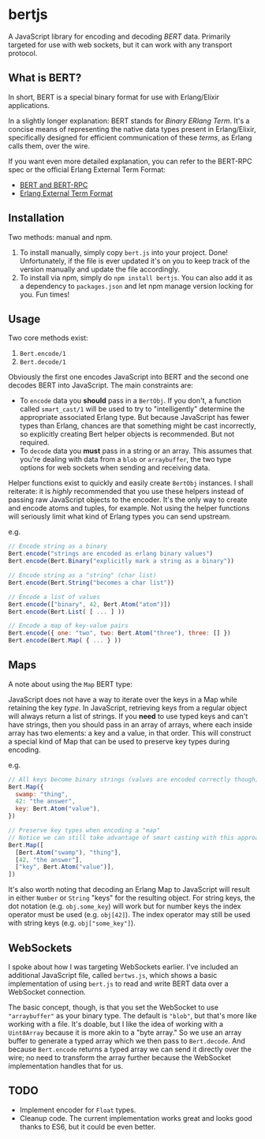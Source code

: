 # bertjs

A JavaScript library for encoding and decoding _BERT_ data. Primarily targeted for use with web sockets, but it can work with any transport protocol.

## What is BERT?

In short, BERT is a special binary format for use with Erlang/Elixir applications.

In a slightly longer explanation: BERT stands for _Binary ERlang Term_. It's a concise means of representing the native data types present in Erlang/Elixir, specifically designed for efficient communication of these _terms_, as Erlang calls them, over the wire.

If you want even more detailed explanation, you can refer to the BERT-RPC spec or the official Erlang External Term Format:

- [BERT and BERT-RPC](http://bert-rpc.org/)
- [Erlang External Term Format](http://erlang.org/doc/apps/erts/erl_ext_dist.html)

## Installation

Two methods: manual and npm.

1. To install manually, simply copy `bert.js` into your project. Done! Unfortunately, if the file is ever updated it's on you to keep track of the version manually and update the file accordingly.
2. To install via npm, simply do `npm install bertjs`. You can also add it as a dependency to `packages.json` and let npm manage version locking for you. Fun times!

## Usage

Two core methods exist:

1. `Bert.encode/1`
2. `Bert.decode/1`

Obviously the first one encodes JavaScript into BERT and the second one decodes BERT into JavaScript. The main constraints are:

- To `encode` data you **should** pass in a `BertObj`. If you don't, a function called `smart_cast/1` will be used to try to "intelligently" determine the appropriate associated Erlang type. But because JavaScript has fewer types than Erlang, chances are that something might be cast incorrectly, so explicitly creating Bert helper objects is recommended. But not required.
- To `decode` data you **must** pass in a string or an array. This assumes that you're dealing with data from a `blob` or `arraybuffer`, the two type options for web sockets when sending and receiving data.

Helper functions exist to quickly and easily create `BertObj` instances. I shall reiterate: it is _highly_ recommended that you use these helpers instead of passing raw JavaScript objects to the encoder. It's the only way to create and encode atoms and tuples, for example. Not using the helper functions will seriously limit what kind of Erlang types you can send upstream.

e.g.

```javascript
// Encode string as a binary
Bert.encode("strings are encoded as erlang binary values")
Bert.encode(Bert.Binary("explicitly mark a string as a binary"))

// Encode string as a "string" (char list)
Bert.encode(Bert.String("becomes a char list"))

// Encode a list of values
Bert.encode(["binary", 42, Bert.Atom("atom")])
Bert.encode(Bert.List( [ ... ] ))

// Encode a map of key-value pairs
Bert.encode({ one: "two", two: Bert.Atom("three"), three: [] })
Bert.encode(Bert.Map( { ... } ))
```

## Maps

A note about using the `Map` BERT type:

JavaScript does not have a way to iterate over the keys in a Map while retaining the key _type_. In JavaScript, retrieving keys from a regular object will always return a list of strings. If you **need** to use typed keys and can't have strings, then you should pass in an array of arrays, where each inside array has two elements: a key and a value, in that order. This will construct a special kind of Map that can be used to preserve key types during encoding.

e.g.

```javascript
// All keys become binary strings (values are encoded correctly though)
Bert.Map({
  swamp: "thing",
  42: "the answer",
  key: Bert.Atom("value"),
})

// Preserve key types when encoding a "map"
// Notice we can still take advantage of smart casting with this approach
Bert.Map([
  [Bert.Atom("swamp"), "thing"],
  [42, "the answer"],
  ["key", Bert.Atom("value")],
])
```

It's also worth noting that decoding an Erlang Map to JavaScript will result in either `Number` or `String` "keys" for the resulting object. For string keys, the dot notation (e.g. `obj.some_key`) will work but for number keys the index operator must be used (e.g. `obj[42]`). The index operator may still be used with string keys (e.g. `obj["some_key"]`).

## WebSockets

I spoke about how I was targeting WebSockets earlier. I've included an additional JavaScript file, called `bertws.js`, which shows a basic implementation of using `bert.js` to read and write BERT data over a WebSocket connection.

The basic concept, though, is that you set the WebSocket to use `"arraybuffer"` as your binary type. The default is `"blob"`, but that's more like working with a file. It's doable, but I like the idea of working with a `Uint8Array` because it is more akin to a "byte array." So we use an array buffer to generate a typed array which we then pass to `Bert.decode`. And because `Bert.encode` returns a typed array we can send it directly over the wire; no need to transform the array further because the WebSocket implementation handles that for us.

## TODO

- Implement encoder for `Float` types.
- Cleanup code. The current implementation works great and looks good thanks to ES6, but it could be even better.
